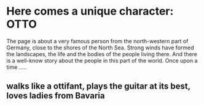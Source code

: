 # Here comes a unique character: OTTO
The page is about a very famous person from the north-western part of Germany, close to the shores of the North Sea. Strong winds have formed the landscapes, the life and the bodies of the people living there. And there is a well-know story about the people in this part of the world. Once upon a time .....
## walks like a ottifant, plays the guitar at its best, loves ladies from Bavaria